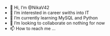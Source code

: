 - 👋 Hi, I’m @NikaV42
- 👀 I’m interested in career swiths into IT
- 🌱 I’m currently learning MySQL and Python
- 💞️ I’m looking to collaborate on nothing for now
- 📫 How to reach me ...

<!---
NikaV42/NikaV42 is a ✨ special ✨ repository because its `README.md` (this file) appears on your GitHub profile.
You can click the Preview link to take a look at your changes.
--->

